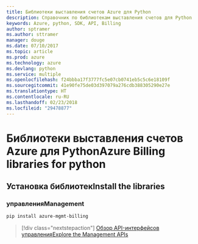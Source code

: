 ```yaml
---
title: Библиотеки выставления счетов Azure для Python
description: Справочник по библиотекам выставления счетов для Python
keywords: Azure, python, SDK, API, Billing
author: sptramer
ms.author: sttramer
manager: douge
ms.date: 07/10/2017
ms.topic: article
ms.prod: azure
ms.technology: azure
ms.devlang: python
ms.service: multiple
ms.openlocfilehash: f24bbba17f3777fc5e07cb0741eb5c5c6e18109f
ms.sourcegitcommit: 41e90fe75de03d397079a276cdb388305290e27e
ms.translationtype: HT
ms.contentlocale: ru-RU
ms.lasthandoff: 02/23/2018
ms.locfileid: "29478877"
---
```

# <a name="azure-billing-libraries-for-python"></a><span data-ttu-id="1b0fc-104">Библиотеки выставления счетов Azure для Python</span><span class="sxs-lookup"><span data-stu-id="1b0fc-104">Azure Billing libraries for python</span></span>

## <a name="install-the-libraries"></a><span data-ttu-id="1b0fc-105">Установка библиотек</span><span class="sxs-lookup"><span data-stu-id="1b0fc-105">Install the libraries</span></span>


### <a name="management"></a><span data-ttu-id="1b0fc-106">управления</span><span class="sxs-lookup"><span data-stu-id="1b0fc-106">Management</span></span>

```bash
pip install azure-mgmt-billing
```
> [!div class="nextstepaction"]
> [<span data-ttu-id="1b0fc-107">Обзор API-интерфейсов управления</span><span class="sxs-lookup"><span data-stu-id="1b0fc-107">Explore the Management APIs</span></span>](/python/api/overview/azure/billing/management)